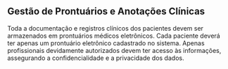 ## Gestão de Prontuários e Anotações Clínicas ##

Toda a documentação e registros clínicos dos pacientes devem ser
armazenados em prontuários médicos eletrônicos. Cada paciente deverá ter apenas um
prontuário eletrônico cadastrado no sistema. Apenas profissionais devidamente
autorizados devem ter acesso às informações, assegurando a confidencialidade e a
privacidade dos dados.
